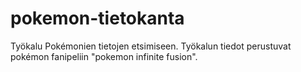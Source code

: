 # pokemon-tietokanta
Työkalu Pokémonien tietojen etsimiseen. Työkalun tiedot perustuvat pokémon fanipeliin "pokemon infinite fusion".
